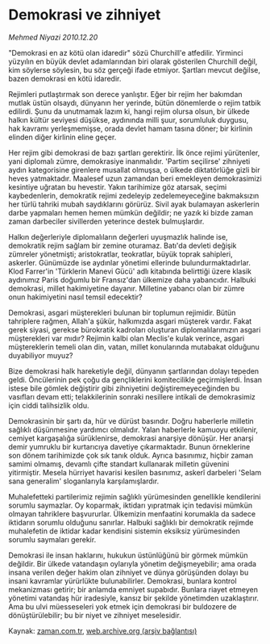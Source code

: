 # Demokrasi ve zihniyet

*Mehmed Niyazi 2010.12.20*

<td class="columnist-detail">
<p>"Demokrasi en az kötü olan idaredir" sözü Churchill'e atfedilir. Yirminci yüzyılın en büyük devlet adamlarından biri olarak gösterilen Churchill değil, kim söylerse söylesin, bu söz gerçeği ifade etmiyor. Şartları mevcut değilse, bazen demokrasi en kötü idaredir.</p>
<p>
<div id="haberMetinDiv">
<p>Rejimleri putlaştırmak son derece yanlıştır. Eğer bir rejim her bakımdan mutlak üstün olsaydı, dünyanın her yerinde, bütün dönemlerde o rejim tatbik edilirdi. Şunu da unutmamak lazım ki, hangi rejim olursa olsun, bir ülkede halkın kültür seviyesi düşükse, aydınında milli şuur, sorumluluk duygusu, hak kavramı yerleşmemişse, orada devlet hamam tasına döner; bir kirlinin elinden diğer kirlinin eline geçer.
<p> Her rejim gibi demokrasi de bazı şartları gerektirir. İlk önce rejimi yürütenler, yani diplomalı zümre, demokrasiye inanmalıdır. 'Partim seçilirse' zihniyeti aydın kategorisine girenlere musallat olmuşsa, o ülkede diktatörlüğe gizli bir heves yatmaktadır. Maalesef uzun zamandan beri emekleyen demokrasimizi kesintiye uğratan bu hevestir. Yakın tarihimize göz atarsak, seçimi kaybedenlerin, demokratik rejimi zedeleyip zedelemeyeceğine bakmaksızın her türlü tahriki mubah saydıklarını görürüz. Sivil ayak bulamayan askerlerin darbe yapmaları hemen hemen mümkün değildir; ne yazık ki bizde zaman zaman darbeciler sivillerden yeterince destek bulmuşlardır.
<p> Halkın değerleriyle diplomalıların değerleri uyuşmazlık halinde ise, demokratik rejim sağlam bir zemine oturamaz. Batı'da devleti değişik zümreler yönetmişti; aristokratlar, teokratlar, büyük toprak sahipleri, askerler. Günümüzde ise aydınlar yönetimi ellerinde bulundurmaktadırlar. Klod Farrer'in 'Türklerin Manevi Gücü' adlı kitabında belirttiği üzere klasik aydınımız Paris doğumlu bir Fransız'dan ülkemize daha yabancıdır. Halbuki demokrasi, millet hakimiyetine dayanır. Milletine yabancı olan bir zümre onun hakimiyetini nasıl temsil edecektir?
<p> Demokrasi, asgari müşterekleri bulunan bir toplumun rejimidir. Bütün tahriplere rağmen, Allah'a şükür, halkımızda asgari müşterek vardır. Fakat gerek siyasi, gerekse bürokratik kadroları oluşturan diplomalılarımızın asgari müşterekleri var mıdır? Rejimin kalbi olan Meclis'e kulak verince, asgari müştereklerin temeli olan din, vatan, millet konularında mutabakat olduğunu duyabiliyor muyuz?
<p> Bize demokrasi halk hareketiyle değil, dünyanın şartlarından dolayı tepeden geldi. Öncülerinin pek çoğu da gençliklerini komitecilikle geçirmişlerdi. İnsan istese bile gömlek değiştirir gibi zihniyetini değiştiremeyeceğinden bu vasıfları devam etti; telakkilerinin sonraki nesillere intikali de demokrasimiz için ciddi talihsizlik oldu.
<p> Demokrasinin bir şartı da, hür ve dürüst basındır. Doğru haberlerle milletin sağlıklı düşünmesine yardımcı olmalıdır. Yalan haberlerle kamuoyu etkilenir, cemiyet kargaşalığa sürüklenirse, demokrasi anarşiye dönüşür. Her anarşi demir yumruklu bir kurtarıcıya davetiye çıkarmaktadır. Bunun örneklerine son dönem tarihimizde çok sık tanık olduk. Ayrıca basınımız, hiçbir zaman samimi olmamış, devamlı çifte standart kullanarak milletin güvenini yitirmiştir. Mesela hürriyet havarisi kesilen basınımız, askerî darbeleri 'Selam sana generalim' sloganlarıyla karşılamışlardır.
<p> Muhalefetteki partilerimiz rejimin sağlıklı yürümesinden genellikle kendilerini sorumlu saymazlar. Oy koparmak, iktidarı yıpratmak için tedavisi mümkün olmayan tahriklere başvururlar. Ülkemizin menfaatini korumakla da sadece iktidarın sorumlu olduğunu sanırlar. Halbuki sağlıklı bir demokratik rejimde muhalefetin de iktidar kadar kendisini sistemin eksiksiz yürümesinden sorumlu saymaları gerekir.
<p> Demokrasi ile insan haklarını, hukukun üstünlüğünü bir görmek mümkün değildir. Bir ülkede vatandaşın oylarıyla yönetim değişmeyebilir; ama orada insana verilen değer hakim olan zihniyet ve dünya görüşünden dolayı bu insani kavramlar yürürlükte bulunabilirler. Demokrasi, bunlara kontrol mekanizması getirir; bir anlamda emniyet supabıdır. Bunlara riayet etmeyen yönetimi vatandaş hür iradesiyle, kansız bir şekilde yönetimden uzaklaştırır. Ama bu ulvi müesseseleri yok etmek için demokrasi bir buldozere de dönüştürülebilir; bu bir niyet ve zihniyet meselesidir. </p></p></p></p></p></p></p></p></div>
</p>
<a href="http://web.archive.org/web/20110109175346/mailto:m.niyazi@zaman.com.tr">
</a></td>

Kaynak: [zaman.com.tr](http://zaman.com.tr/yazar.do?yazino=1067527), [web.archive.org (arşiv bağlantısı)](http://web.archive.org/web/20110109175346/http://www.zaman.com.tr:80/yazar.do?yazino=1067527)
